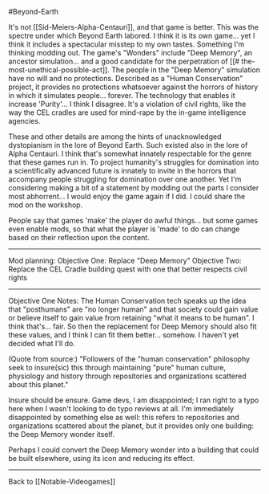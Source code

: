 #Beyond-Earth

It's not [[Sid-Meiers-Alpha-Centauri]], and that game is better.  This was the spectre under which Beyond Earth labored.  I think it is its own game... yet I think it includes a spectacular misstep to my own tastes.  Something I'm thinking modding out.  The game's "Wonders" include "Deep Memory", an ancestor simulation... and a good candidate for the perpetration of [[# the-most-unethical-possible-act]].  The people in the "Deep Memory" simulation have no will and no protections.  Described as a "Human Conservation" project, it provides no protections whatsoever against the horrors of history in which it simulates people... forever.  The technology that enables it increase 'Purity'... I think I disagree.  It's a violation of civil rights, like the way the CEL cradles are used for mind-rape by the in-game intelligence agencies.

These and other details are among the hints of unacknowledged dystopianism in the lore of Beyond Earth.  Such existed also in the lore of Alpha Centauri.  I think that's somewhat innately respectable for the genre that these games run in.  To project humanity's struggles for domination into a scientifically advanced future is innately to invite in the horrors that accompany people struggling for domination over one another.  Yet I'm considering making a bit of a statement by modding out the parts I consider most abhorrent...  I would enjoy the game again if I did.  I could share the mod on the workshop.

People say that games 'make' the player do awful things... but some games even enable mods, so that what the player is 'made' to do can change based on their reflection upon the content.

---
Mod planning:
Objective One:
Replace "Deep Memory"
Objective Two:
Replace the CEL Cradle building quest with one that better respects civil rights

---
Objective One Notes:
The Human Conservation tech speaks up the idea that "posthumans" are "no longer human" and that society could gain value or believe itself to gain value from retaining "what it means to be human".  I think that's... fair.  So then the replacement for Deep Memory should also fit these values, and I think I can fit them better... somehow.  I haven't yet decided what I'll do.

(Quote from source:)
"Followers of the "human conservation" philosophy seek to insure(sic) this through maintaining "pure" human culture, physiology and history through repositories and organizations scattered about this planet."

Insure should be ensure.  Game devs, I am disappointed; I ran right to a typo here when I wasn't looking to do typo reviews at all.  I'm immediately disappointed by something else as well: this refers to repositories and organizations scattered about the planet, but it provides only one building: the Deep Memory wonder itself.

Perhaps I could convert the Deep Memory wonder into a building that could be built elsewhere, using its icon and reducing its effect.

---
Back to [[Notable-Videogames]]